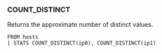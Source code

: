 <!--
This is generated by ESQL’s AbstractFunctionTestCase. Do no edit it. See ../README.md for how to regenerate it.
-->

### COUNT_DISTINCT
Returns the approximate number of distinct values.

```
FROM hosts
| STATS COUNT_DISTINCT(ip0), COUNT_DISTINCT(ip1)
```
